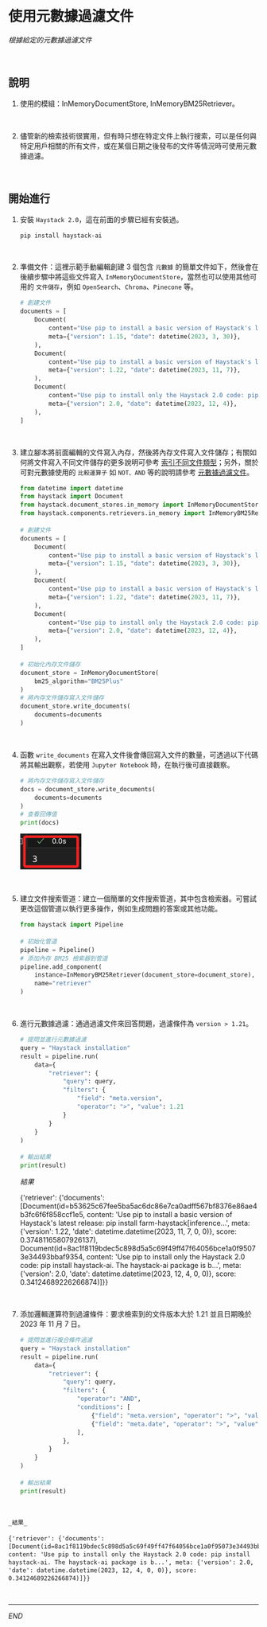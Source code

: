 # 使用元數據過濾文件

_根據給定的元數據過濾文件_

<br>

## 說明

1. 使用的模組：InMemoryDocumentStore, InMemoryBM25Retriever。

<br>

2. 儘管新的檢索技術很實用，但有時只想在特定文件上執行搜索，可以是任何與特定用戶相關的所有文件，或在某個日期之後發布的文件等情況時可使用元數據過濾。

<br>

## 開始進行

1. 安裝 `Haystack 2.0`，這在前面的步驟已經有安裝過。

    ```bash
    pip install haystack-ai
    ```

<br>

2. 準備文件：這裡示範手動編輯創建 3 個包含 `元數據` 的簡單文件如下，然後會在後續步驟中將這些文件寫入 `InMemoryDocumentStore`，當然也可以使用其他可用的 `文件儲存`，例如 `OpenSearch`、`Chroma`、`Pinecone` 等。

    ```python
    # 創建文件
    documents = [
        Document(
            content="Use pip to install a basic version of Haystack's latest release: pip install farm-haystack. All the core Haystack components live in the haystack repo. But there's also the haystack-extras repo which contains components that are not as widely used, and you need to install them separately.",
            meta={"version": 1.15, "date": datetime(2023, 3, 30)},
        ),
        Document(
            content="Use pip to install a basic version of Haystack's latest release: pip install farm-haystack[inference]. All the core Haystack components live in the haystack repo. But there's also the haystack-extras repo which contains components that are not as widely used, and you need to install them separately.",
            meta={"version": 1.22, "date": datetime(2023, 11, 7)},
        ),
        Document(
            content="Use pip to install only the Haystack 2.0 code: pip install haystack-ai. The haystack-ai package is built on the main branch which is an unstable beta version, but it's useful if you want to try the new features as soon as they are merged.",
            meta={"version": 2.0, "date": datetime(2023, 12, 4)},
        ),
    ]
    ```


<br>

3. 建立腳本將前面編輯的文件寫入內存，然後將內存文件寫入文件儲存；有關如何將文件寫入不同文件儲存的更多說明可參考 [索引不同文件類型](https://haystack.deepset.ai/docs/2.0/indexing)；另外，關於可對元數據使用的 `比較運算子` 如 `NOT、AND` 等的說明請參考 [元數據過濾文件](https://haystack.deepset.ai/docs/2.0/meta_filtering)。

    ```python
    from datetime import datetime
    from haystack import Document
    from haystack.document_stores.in_memory import InMemoryDocumentStore
    from haystack.components.retrievers.in_memory import InMemoryBM25Retriever

    # 創建文件
    documents = [
        Document(
            content="Use pip to install a basic version of Haystack's latest release: pip install farm-haystack. All the core Haystack components live in the haystack repo. But there's also the haystack-extras repo which contains components that are not as widely used, and you need to install them separately.",
            meta={"version": 1.15, "date": datetime(2023, 3, 30)},
        ),
        Document(
            content="Use pip to install a basic version of Haystack's latest release: pip install farm-haystack[inference]. All the core Haystack components live in the haystack repo. But there's also the haystack-extras repo which contains components that are not as widely used, and you need to install them separately.",
            meta={"version": 1.22, "date": datetime(2023, 11, 7)},
        ),
        Document(
            content="Use pip to install only the Haystack 2.0 code: pip install haystack-ai. The haystack-ai package is built on the main branch which is an unstable beta version, but it's useful if you want to try the new features as soon as they are merged.",
            meta={"version": 2.0, "date": datetime(2023, 12, 4)},
        ),
    ]

    # 初始化內存文件儲存
    document_store = InMemoryDocumentStore(
        bm25_algorithm="BM25Plus"
    )
    # 將內存文件儲存寫入文件儲存
    document_store.write_documents(
        documents=documents
    )
    ```

<br>

4. 函數 `write_documents` 在寫入文件後會傳回寫入文件的數量，可透過以下代碼將其輸出觀察，若使用 `Jupyter Notebook` 時，在執行後可直接觀察。

    ```python
    # 將內存文件儲存寫入文件儲存
    docs = document_store.write_documents(
        documents=documents
    )
    # 查看回傳值
    print(docs)
    ```

    ![](images/img_14.png)

<br>

5. 建立文件搜索管道：建立一個簡單的文件搜索管道，其中包含檢索器。可嘗試更改這個管道以執行更多操作，例如生成問題的答案或其他功能。

    ```python
    from haystack import Pipeline

    # 初始化管道
    pipeline = Pipeline()
    # 添加內存 BM25 檢索器到管道
    pipeline.add_component(
        instance=InMemoryBM25Retriever(document_store=document_store),
        name="retriever"
    )
    ```

<br>

6. 進行元數據過濾：通過過濾文件來回答問題，過濾條件為 `version > 1.21`。

    ```python
    # 提問並進行元數據過濾
    query = "Haystack installation"
    result = pipeline.run(
        data={
            "retriever": {
                "query": query,
                "filters": {
                    "field": "meta.version",
                    "operator": ">", "value": 1.21
                }
            }
        }
    )

    # 輸出結果
    print(result)
    ```

    _結果_

    {'retriever': {'documents': [Document(id=b53625c67fee5ba5ac6dc86e7ca0adff567bf8376e86ae4b3fc6f6f858ccf1e5, content: 'Use pip to install a basic version of Haystack's latest release: pip install farm-haystack[inference...', meta: {'version': 1.22, 'date': datetime.datetime(2023, 11, 7, 0, 0)}, score: 0.37481165807926137), Document(id=8ac1f8119bdec5c898d5a5c69f49ff47f64056bce1a0f95073e34493bbaf9354, content: 'Use pip to install only the Haystack 2.0 code: pip install haystack-ai. The haystack-ai package is b...', meta: {'version': 2.0, 'date': datetime.datetime(2023, 12, 4, 0, 0)}, score: 0.34124689226266874)]}}

<br>

7. 添加邏輯運算符到過濾條件：要求檢索到的文件版本大於 1.21 並且日期晚於 2023 年 11 月 7 日。

    ```python
    # 提問並進行複合條件過濾
    query = "Haystack installation"
    result = pipeline.run(
        data={
            "retriever": {
                "query": query,
                "filters": {
                    "operator": "AND",
                    "conditions": [
                        {"field": "meta.version", "operator": ">", "value": 1.21},
                        {"field": "meta.date", "operator": ">", "value": datetime(2023, 11, 7)},
                    ],
                },
            }
        }
    )

    # 輸出結果
    print(result)
    ```

<br>

    _結果_

    {'retriever': {'documents': [Document(id=8ac1f8119bdec5c898d5a5c69f49ff47f64056bce1a0f95073e34493bbaf9354, content: 'Use pip to install only the Haystack 2.0 code: pip install haystack-ai. The haystack-ai package is b...', meta: {'version': 2.0, 'date': datetime.datetime(2023, 12, 4, 0, 0)}, score: 0.34124689226266874)]}}

<br>

___

_END_
